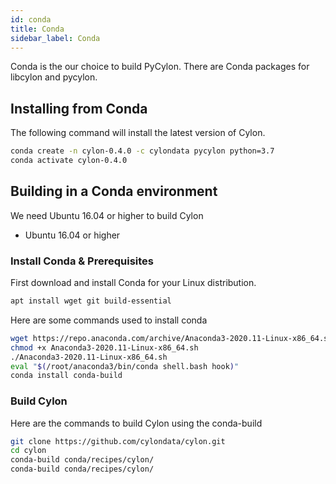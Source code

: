 ```yaml
---
id: conda
title: Conda 
sidebar_label: Conda
---
```


Conda is the our choice to build PyCylon. There are Conda packages for libcylon and pycylon. 

## Installing from Conda

The following command will install the latest version of Cylon. 

```bash
conda create -n cylon-0.4.0 -c cylondata pycylon python=3.7
conda activate cylon-0.4.0
```

## Building in a Conda environment

We need Ubuntu 16.04 or higher to build Cylon

* Ubuntu 16.04 or higher

### Install Conda & Prerequisites

First download and install Conda for your Linux distribution.

```bash
apt install wget git build-essential
```

Here are some commands used to install conda

```bash
wget https://repo.anaconda.com/archive/Anaconda3-2020.11-Linux-x86_64.sh
chmod +x Anaconda3-2020.11-Linux-x86_64.sh
./Anaconda3-2020.11-Linux-x86_64.sh
eval "$(/root/anaconda3/bin/conda shell.bash hook)"
conda install conda-build
```
### Build Cylon

Here are the commands to build Cylon using the conda-build

```bash
git clone https://github.com/cylondata/cylon.git
cd cylon
conda-build conda/recipes/cylon/
conda-build conda/recipes/cylon/
```











